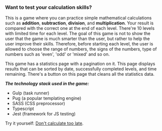 ### Want to test your calculation skills?

This is a game where you can practice simple mathematical calculations such as __addition__, __subtraction__, __division__, and __multiplication__. Your result is compared with the correct one at the end of each level. There're 10 levels with limited time for each level.
The goal of this game is not to show the user that the game is much smarter than the user, but rather to help the user improve their skills. Therefore, before starting each level, the user is allowed to choose the range of numbers, the signs of the numbers, type of numbers such as 'even', 'odd' or 'mixed' and so on.

This game has a statistics page with a pagination on it. This page displays results that can be sorted by date, successfully completed levels, and time remaining. There's a button on this page that cleans all the statistics data.

___The technology stack used in the game:___
+ Gulp (task runner)
+ Pug (a popular templating engine)
+ SASS (CSS preprocessor)
+ Typescript
+ Jest (framework for JS testing)

Try it yourself: [Don't calculate too late](https://mxholod.github.io/game-calculate/).